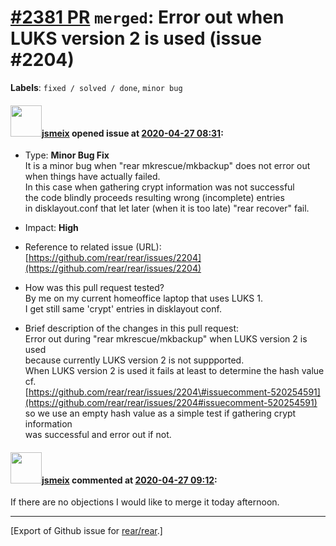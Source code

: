[\#2381 PR](https://github.com/rear/rear/pull/2381) `merged`: Error out when LUKS version 2 is used (issue \#2204)
==================================================================================================================

**Labels**: `fixed / solved / done`, `minor bug`

#### <img src="https://avatars.githubusercontent.com/u/1788608?u=925fc54e2ce01551392622446ece427f51e2f0ce&v=4" width="50">[jsmeix](https://github.com/jsmeix) opened issue at [2020-04-27 08:31](https://github.com/rear/rear/pull/2381):

-   Type: **Minor Bug Fix**  
    It is a minor bug when "rear mkrescue/mkbackup" does not error out  
    when things have actually failed.  
    In this case when gathering crypt information was not successful  
    the code blindly proceeds resulting wrong (incomplete) entries  
    in disklayout.conf that let later (when it is too late) "rear
    recover" fail.

-   Impact: **High**

-   Reference to related issue (URL):  
    [https://github.com/rear/rear/issues/2204](https://github.com/rear/rear/issues/2204)

-   How was this pull request tested?  
    By me on my current homeoffice laptop that uses LUKS 1.  
    I get still same 'crypt' entries in disklayout conf.

-   Brief description of the changes in this pull request:  
    Error out during "rear mkrescue/mkbackup" when LUKS version 2 is
    used  
    because currently LUKS version 2 is not suppported.  
    When LUKS version 2 is used it fails at least to determine the hash
    value cf.  
    [https://github.com/rear/rear/issues/2204\#issuecomment-520254591](https://github.com/rear/rear/issues/2204#issuecomment-520254591)  
    so we use an empty hash value as a simple test if gathering crypt
    information  
    was successful and error out if not.

#### <img src="https://avatars.githubusercontent.com/u/1788608?u=925fc54e2ce01551392622446ece427f51e2f0ce&v=4" width="50">[jsmeix](https://github.com/jsmeix) commented at [2020-04-27 09:12](https://github.com/rear/rear/pull/2381#issuecomment-619845275):

If there are no objections I would like to merge it today afternoon.

------------------------------------------------------------------------

\[Export of Github issue for
[rear/rear](https://github.com/rear/rear).\]
